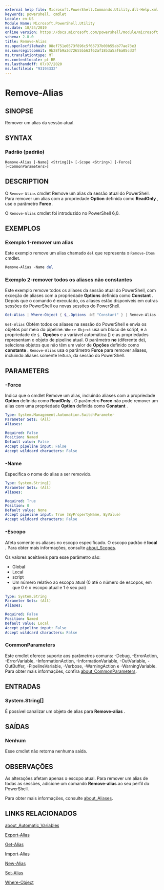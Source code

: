 ```yaml
---
external help file: Microsoft.PowerShell.Commands.Utility.dll-Help.xml
keywords: powershell, cmdlet
Locale: en-US
Module Name: Microsoft.PowerShell.Utility
ms.date: 10/24/2019
online version: https://docs.microsoft.com/powershell/module/microsoft.powershell.utility/remove-alias?view=powershell-6&WT.mc_id=ps-gethelp
schema: 2.0.0
title: Remove-Alias
ms.openlocfilehash: 08ef751e0573f896c5f63737b00b55ab77ae73e3
ms.sourcegitcommit: 9b28fb9a3d72655bb63f62af18b3a5af6a05cd3f
ms.translationtype: MT
ms.contentlocale: pt-BR
ms.lasthandoff: 07/07/2020
ms.locfileid: "93194332"
---
```

# Remove-Alias

## SINOPSE
Remover um alias da sessão atual.

## SYNTAX

### Padrão (padrão)

```
Remove-Alias [-Name] <String[]> [-Scope <String>] [-Force] [<CommonParameters>]
```

## DESCRIPTION

O `Remove-Alias` cmdlet Remove um alias da sessão atual do PowerShell. Para remover um alias com a propriedade **Option** definida como **ReadOnly** , use o parâmetro **Force** .

O `Remove-Alias` cmdlet foi introduzido no PowerShell 6,0.

## EXEMPLOS

### Exemplo 1-remover um alias

Este exemplo remove um alias chamado `del` que representa o `Remove-Item` cmdlet.

```powershell
Remove-Alias -Name del
```

### Exemplo 2-remover todos os aliases não constantes

Este exemplo remove todos os aliases da sessão atual do PowerShell, com exceção de aliases com a propriedade **Options** definida como **Constant** . Depois que o comando é executado, os aliases estão disponíveis em outras sessões do PowerShell ou novas sessões do PowerShell.

```powershell
Get-Alias | Where-Object { $_.Options -NE "Constant" } | Remove-Alias -Force
```

`Get-Alias` Obtém todos os aliases na sessão do PowerShell e envia os objetos por meio do pipeline.
`Where-Object` usa um bloco de script, e a propriedade de `$_` **Opções** e a variável automática () e as propriedades representam o objeto de pipeline atual. O parâmetro **ne** (diferente de), seleciona objetos que não têm um valor de **Opções** definido como **constante** . `Remove-Alias` usa o parâmetro **Force** para remover aliases, incluindo aliases somente leitura, da sessão do PowerShell.

## PARAMETERS

### -Force

Indica que o cmdlet Remove um alias, incluindo aliases com a propriedade **Option** definida como **ReadOnly** . O parâmetro **Force** não pode remover um alias com uma propriedade **Option** definida como **Constant** .

```yaml
Type: System.Management.Automation.SwitchParameter
Parameter Sets: (All)
Aliases:

Required: False
Position: Named
Default value: False
Accept pipeline input: False
Accept wildcard characters: False
```

### -Name

Especifica o nome do alias a ser removido.

```yaml
Type: System.String[]
Parameter Sets: (All)
Aliases:

Required: True
Position: 0
Default value: None
Accept pipeline input: True (ByPropertyName, ByValue)
Accept wildcard characters: False
```

### -Escopo

Afeta somente os aliases no escopo especificado. O escopo padrão é **local** . Para obter mais informações, consulte [about_Scopes](../microsoft.powershell.core/about/about_scopes.md).

Os valores aceitáveis para esse parâmetro são:

- Global
- Local
- script
- Um número relativo ao escopo atual (0 até o número de escopos, em que 0 é o escopo atual e 1 é seu pai)

```yaml
Type: System.String
Parameter Sets: (All)
Aliases:

Required: False
Position: Named
Default value: Local
Accept pipeline input: False
Accept wildcard characters: False
```

### CommonParameters

Este cmdlet oferece suporte aos parâmetros comuns: -Debug, -ErrorAction, -ErrorVariable, -InformationAction, -InformationVariable, -OutVariable, -OutBuffer, -PipelineVariable, -Verbose, -WarningAction e -WarningVariable. Para obter mais informações, confira [about_CommonParameters](https://go.microsoft.com/fwlink/?LinkID=113216).

## ENTRADAS

### System.String[]

É possível canalizar um objeto de alias para **Remove-alias** .

## SAÍDAS

### Nenhum

Esse cmdlet não retorna nenhuma saída.

## OBSERVAÇÕES

As alterações afetam apenas o escopo atual. Para remover um alias de todas as sessões, adicione um comando **Remove-alias** ao seu perfil do PowerShell.

Para obter mais informações, consulte [about_Aliases](../microsoft.powershell.core/about/about_aliases.md).

## LINKS RELACIONADOS

[about_Automatic_Variables](../Microsoft.PowerShell.Core/About/about_Automatic_Variables.md)

[Export-Alias](Export-Alias.md)

[Get-Alias](Get-Alias.md)

[Import-Alias](Import-Alias.md)

[New-Alias](New-Alias.md)

[Set-Alias](Set-Alias.md)

[Where-Object](../Microsoft.PowerShell.Core/Where-Object.md)
